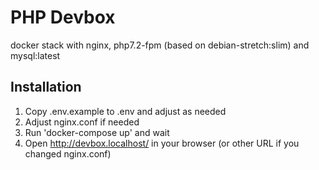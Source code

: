# PHP Devbox

docker stack with nginx, php7.2-fpm (based on debian-stretch:slim) and mysql:latest

## Installation
1. Copy .env.example to .env and adjust as needed
2. Adjust nginx.conf if needed
3. Run 'docker-compose up' and wait
4. Open http://devbox.localhost/ in your browser (or other URL if you changed nginx.conf)

